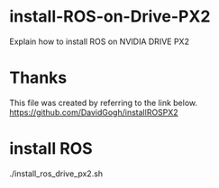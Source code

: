 # install-ROS-on-Drive-PX2  
Explain how to install ROS on NVIDIA DRIVE PX2  

# Thanks  
This file was created by referring to the link below.  
https://github.com/DavidGogh/installROSPX2  

# install ROS
./install_ros_drive_px2.sh  
